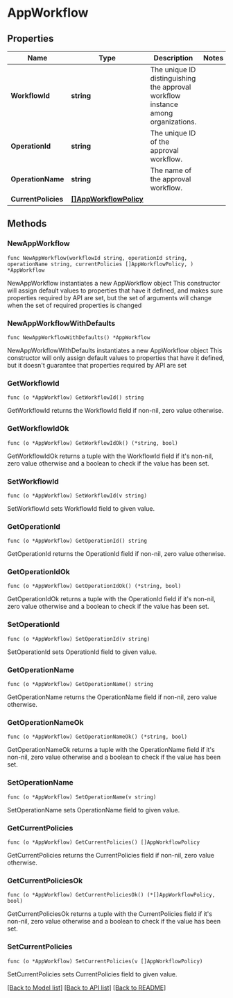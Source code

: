 # AppWorkflow

## Properties

Name | Type | Description | Notes
------------ | ------------- | ------------- | -------------
**WorkflowId** | **string** | The unique ID distinguishing the approval workflow instance among organizations. | 
**OperationId** | **string** | The unique ID of the approval workflow. | 
**OperationName** | **string** | The name of the approval workflow. | 
**CurrentPolicies** | [**[]AppWorkflowPolicy**](AppWorkflowPolicy.md) |  | 

## Methods

### NewAppWorkflow

`func NewAppWorkflow(workflowId string, operationId string, operationName string, currentPolicies []AppWorkflowPolicy, ) *AppWorkflow`

NewAppWorkflow instantiates a new AppWorkflow object
This constructor will assign default values to properties that have it defined,
and makes sure properties required by API are set, but the set of arguments
will change when the set of required properties is changed

### NewAppWorkflowWithDefaults

`func NewAppWorkflowWithDefaults() *AppWorkflow`

NewAppWorkflowWithDefaults instantiates a new AppWorkflow object
This constructor will only assign default values to properties that have it defined,
but it doesn't guarantee that properties required by API are set

### GetWorkflowId

`func (o *AppWorkflow) GetWorkflowId() string`

GetWorkflowId returns the WorkflowId field if non-nil, zero value otherwise.

### GetWorkflowIdOk

`func (o *AppWorkflow) GetWorkflowIdOk() (*string, bool)`

GetWorkflowIdOk returns a tuple with the WorkflowId field if it's non-nil, zero value otherwise
and a boolean to check if the value has been set.

### SetWorkflowId

`func (o *AppWorkflow) SetWorkflowId(v string)`

SetWorkflowId sets WorkflowId field to given value.


### GetOperationId

`func (o *AppWorkflow) GetOperationId() string`

GetOperationId returns the OperationId field if non-nil, zero value otherwise.

### GetOperationIdOk

`func (o *AppWorkflow) GetOperationIdOk() (*string, bool)`

GetOperationIdOk returns a tuple with the OperationId field if it's non-nil, zero value otherwise
and a boolean to check if the value has been set.

### SetOperationId

`func (o *AppWorkflow) SetOperationId(v string)`

SetOperationId sets OperationId field to given value.


### GetOperationName

`func (o *AppWorkflow) GetOperationName() string`

GetOperationName returns the OperationName field if non-nil, zero value otherwise.

### GetOperationNameOk

`func (o *AppWorkflow) GetOperationNameOk() (*string, bool)`

GetOperationNameOk returns a tuple with the OperationName field if it's non-nil, zero value otherwise
and a boolean to check if the value has been set.

### SetOperationName

`func (o *AppWorkflow) SetOperationName(v string)`

SetOperationName sets OperationName field to given value.


### GetCurrentPolicies

`func (o *AppWorkflow) GetCurrentPolicies() []AppWorkflowPolicy`

GetCurrentPolicies returns the CurrentPolicies field if non-nil, zero value otherwise.

### GetCurrentPoliciesOk

`func (o *AppWorkflow) GetCurrentPoliciesOk() (*[]AppWorkflowPolicy, bool)`

GetCurrentPoliciesOk returns a tuple with the CurrentPolicies field if it's non-nil, zero value otherwise
and a boolean to check if the value has been set.

### SetCurrentPolicies

`func (o *AppWorkflow) SetCurrentPolicies(v []AppWorkflowPolicy)`

SetCurrentPolicies sets CurrentPolicies field to given value.



[[Back to Model list]](../README.md#documentation-for-models) [[Back to API list]](../README.md#documentation-for-api-endpoints) [[Back to README]](../README.md)


